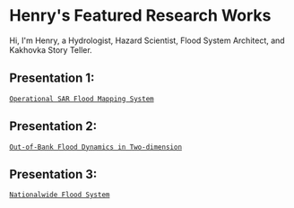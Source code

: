# Henry's Featured Research Works

Hi, I'm Henry, a Hydrologist, Hazard Scientist, Flood System Architect, and Kakhovka Story Teller.

## Presentation 1:

[`Operational SAR Flood Mapping System`](./presentations/MultiSARFloodSystem.md)

## Presentation 2:

[`Out-of-Bank Flood Dynamics in Two-dimension`](./presentations/OutofBankFlood.md)

## Presentation 3:

[`Nationalwide Flood System`](./presentations/NationWideFloodWarning.md)